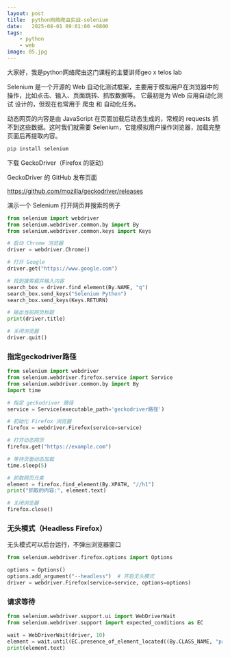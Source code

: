 ```yaml
---
layout: post
title:  python网络爬虫实战-selenium
date:   2025-08-01 09:01:00 +0800
tags: 
    - python
    - web
image: 05.jpg
---
```


大家好，我是python网络爬虫这门课程的主要讲师geo x telos lab

Selenium 是一个开源的 Web 自动化测试框架，主要用于模拟用户在浏览器中的操作，比如点击、输入、页面跳转、抓取数据等。
它最初是为 Web 应用自动化测试 设计的，但现在也常用于 爬虫 和 自动化任务。

动态网页的内容是由 JavaScript 在页面加载后动态生成的，常规的 requests 抓不到这些数据。这时我们就需要 Selenium，它能模拟用户操作浏览器，加载完整页面后再提取内容。

```bash
pip install selenium
```

下载 GeckoDriver（Firefox 的驱动）

GeckoDriver 的 GitHub 发布页面

https://github.com/mozilla/geckodriver/releases

演示一个 Selenium 打开网页并搜索的例子

```py
from selenium import webdriver
from selenium.webdriver.common.by import By
from selenium.webdriver.common.keys import Keys

# 启动 Chrome 浏览器
driver = webdriver.Chrome()

# 打开 Google
driver.get("https://www.google.com")

# 找到搜索框并输入内容
search_box = driver.find_element(By.NAME, "q")
search_box.send_keys("Selenium Python")
search_box.send_keys(Keys.RETURN)

# 输出当前网页标题
print(driver.title)

# 关闭浏览器
driver.quit()
```

### 指定geckodriver路径

```py
from selenium import webdriver
from selenium.webdriver.firefox.service import Service
from selenium.webdriver.common.by import By
import time

# 指定 geckodriver 路径
service = Service(executable_path='geckodriver路径')

# 初始化 Firefox 浏览器
firefox = webdriver.Firefox(service=service)

# 打开动态网页
firefox.get("https://example.com")

# 等待页面动态加载
time.sleep(5)

# 抓取网页元素
element = firefox.find_element(By.XPATH, "//h1")
print("抓取的内容:", element.text)

# 关闭浏览器
firefox.close()
```

### 无头模式（Headless Firefox）

无头模式可以后台运行，不弹出浏览器窗口

```py
from selenium.webdriver.firefox.options import Options

options = Options()
options.add_argument("--headless")  # 开启无头模式
driver = webdriver.Firefox(service=service, options=options)
```

### 请求等待

```py
from selenium.webdriver.support.ui import WebDriverWait
from selenium.webdriver.support import expected_conditions as EC

wait = WebDriverWait(driver, 10)
element = wait.until(EC.presence_of_element_located((By.CLASS_NAME, "product-title")))
print(element.text)
```

<!-- ### 向下滚动页面（加载更多内容）

```py
last_height = driver.execute_script("return document.body.scrollHeight")

while True:
    driver.execute_script("window.scrollTo(0, document.body.scrollHeight);")
    time.sleep(2)
    new_height = driver.execute_script("return document.body.scrollHeight")
    if new_height == last_height:
        break
    last_height = new_height
``` -->

<!-- ### 结合 BeautifulSoup 分析页面

```py
from bs4 import BeautifulSoup

html = driver.page_source
soup = BeautifulSoup(html, "html.parser")

for item in soup.select(".product-title"):
    print(item.text)
```

### CSV 数据保存

```py
import csv

driver.get("https://example.com/products")
time.sleep(3)

# 获取多个商品
products = driver.find_elements(By.CLASS_NAME, "product-title")
for product in products:
    print(product.text)

with open("data.csv", "w", newline='', encoding="utf-8") as f:
    writer = csv.writer(f)
    writer.writerow(["标题"])
    for p in products:
        writer.writerow([p.text])
``` -->